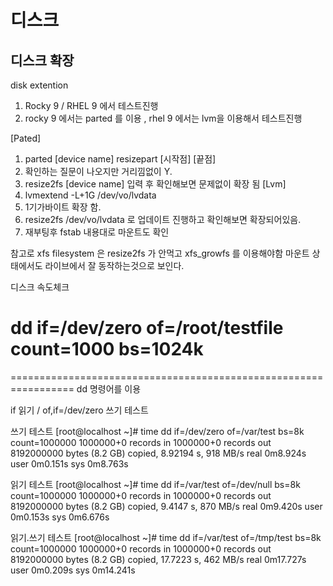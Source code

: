# 디스크
## 디스크 확장
disk extention
1. Rocky 9 / RHEL 9 에서 테스트진행
2. rocky 9 에서는 parted 를 이용 , rhel 9 에서는 lvm을 이용해서 테스트진행

[Pated]
1. parted [device name] resizepart [시작점] [끝점]
2. 확인하는 질문이 나오지만 거리낌없이 Y.
3. resize2fs [device name] 입력 후 확인해보면 문제없이 확장 됨
[Lvm]
1. lvmextend -L+1G /dev/vo/lvdata
2. 1기가바이트 확장 함.
3. resize2fs /dev/vo/lvdata 로 업데이트 진행하고 확인해보면 확장되어있음.
4. 재부팅후 fstab 내용대로 마운트도 확인


참고로 xfs filesystem 은 resize2fs 가 안먹고 xfs_growfs 를 이용해야함
마운트 상태에서도 라이브에서 잘 동작하는것으로 보인다.


디스크 속도체크
# dd if=/dev/zero of=/root/testfile count=1000 bs=1024k


=================================================================
dd 명령어를 이용 

if 읽기 /  of,if=/dev/zero  쓰기 테스트

쓰기 테스트
[root@localhost ~]# time dd if=/dev/zero of=/var/test bs=8k count=1000000 
1000000+0 records in
1000000+0 records out
8192000000 bytes (8.2 GB) copied, 8.92194 s, 918 MB/s
real    0m8.924s
user    0m0.151s
sys     0m8.763s

읽기 테스트
[root@localhost ~]#  time dd if=/var/test of=/dev/null bs=8k count=1000000 
1000000+0 records in
1000000+0 records out
8192000000 bytes (8.2 GB) copied, 9.4147 s, 870 MB/s
real    0m9.420s
user    0m0.153s
sys     0m6.676s

읽기.쓰기 테스트 
[root@localhost ~]# time dd if=/var/test of=/tmp/test bs=8k count=1000000 
1000000+0 records in
1000000+0 records out
8192000000 bytes (8.2 GB) copied, 17.7223 s, 462 MB/s
real    0m17.727s
user    0m0.209s
sys     0m14.241s
